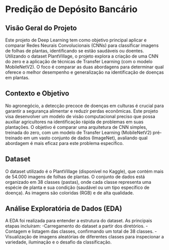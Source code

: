 # Predição de Depósito Bancário

## Visão Geral do Projeto
Este projeto de Deep Learning tem como objetivo principal aplicar e comparar Redes Neurais Convolucionais (CNNs) para classificar imagens de folhas de plantas, identificando se estão saudáveis ou doentes. Utilizando o dataset PlantVillage, o projeto explora a criação de uma CNN do zero e a aplicação de técnicas de Transfer Learning (com o modelo MobileNetV2). O foco é comparar as duas abordagens para determinar qual oferece o melhor desempenho e generalização na identificação de doenças em plantas.

## Contexto e Objetivo
No agronegócio, a detecção precoce de doenças em culturas é crucial para garantir a segurança alimentar e reduzir perdas econômicas. Este projeto visa desenvolver um modelo de visão computacional preciso que possa auxiliar agricultores na identificação rápida de problemas em suas plantações. O objetivo é comparar uma arquitetura de CNN simples, treinada do zero, com um modelo de Transfer Learning (MobileNetV2) pré-treinado em um vasto conjunto de dados (ImageNet), avaliando qual abordagem é mais eficaz para este problema específico.

## Dataset
O dataset utilizado é o PlantVillage (disponível no Kaggle), que contém mais de 54.000 imagens de folhas de plantas. O conjunto de dados está organizado em 38 classes (pastas), onde cada classe representa uma espécie de planta e sua condição (saudável ou um tipo específico de doença). As imagens são coloridas (RGB) e de alta qualidade.

## Análise Exploratória de Dados (EDA)
A EDA foi realizada para entender a estrutura do dataset. As principais etapas incluíram:
  -Carregamento do dataset a partir dos diretórios.
  -Contagem e listagem das classes, confirmando um total de 38 classes.
  -Visualização de imagens aleatórias de diferentes classes para inspecionar a variedade, iluminação e o desafio da classificação.
